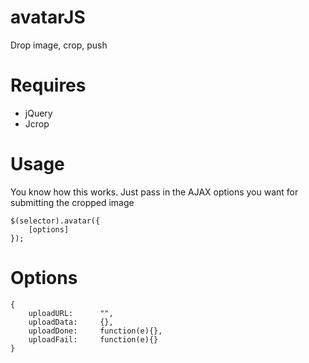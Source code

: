 avatarJS
========

Drop image, crop, push

Requires
========

- jQuery
- Jcrop

Usage
========

You know how this works. Just pass in the AJAX options you want for submitting the cropped image

```
$(selector).avatar({
	[options]
});
```

Options
========

```
{
	uploadURL:		"",
	uploadData:		{},
	uploadDone:		function(e){},
	uploadFail:		function(e){}
}
```
